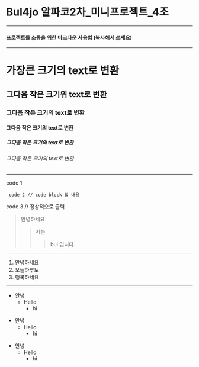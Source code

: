 # Bul4jo 알파코2차\_미니프로젝트\_4조

---

#### 프로젝트를 소통을 위한 마크다운 사용법 (복사해서 쓰세요)

---

<!--

# 가장큰 크기의 text로 변환

## 그다음 작은 크기위 text로 변환

### 그다음 작은 크기의 text로 변환

#### 그다음 작은 크기의 text로 변환

##### 그다음 작은 크기의 text로 변환

###### 그다음 작은 크기의 text로 변환

-->

# 가장큰 크기의 text로 변환

## 그다음 작은 크기위 text로 변환

### 그다음 작은 크기의 text로 변환

#### 그다음 작은 크기의 text로 변환

##### 그다음 작은 크기의 text로 변환

###### 그다음 작은 크기의 text로 변환

---

<!--
code 1

     code 2 // code block 할 내용

code 3 // 정상적으로 출력

-->

code 1

     code 2 // code block 할 내용

code 3 // 정상적으로 출력

<!--
BlockQuote 사용하기

> 안녕하세요
>
> > 저는
> >
> > > bul 입니다.
-->

> 안녕하세요
>
> > 저는
> >
> > > bul 입니다.

---

<!--

1. 안녕하세요
2. 오늘하루도
3. 행복하세요

-->

1. 안녕하세요
2. 오늘하루도
3. 행복하세요

---

<!--

- 안녕
  - Hello
    - hi

* 안녕
  - Hello
    - hi

- 안녕
  - Hello - hi
-->

- 안녕
  - Hello
    - hi

* 안녕
  - Hello
    - hi

- 안녕
  - Hello
    - hi

